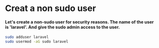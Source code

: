 # Creat a non sudo user
#### Let's create a non-sudo user for security reasons. The name of the user is 'laravel'. And give the sudo admin access to the user.
```bash
sudo adduser laravel
sudo usermod -aG sudo laravel
```
